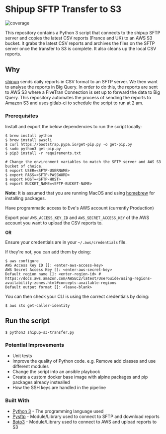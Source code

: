 # Shipup SFTP Transfer to S3

![coverage](https://gitlab.com/evesleep/shipup-sftp-s3/badges/master/pipeline.svg)

This repository contains a Python 3 script that connects to the shipup SFTP server and copies the latest CSV reports (France and UK) to an AWS S3 bucket. It grabs the latest CSV reports and archives the files on the SFTP server once the transfer to S3 is complete. It also cleans up the local CSV reports.

## Why

[shipup](https://www.shipup.co/) sends daily reports in CSV format to an SFTP server. We then want to analyse the reports in Big Query. In order to do this, the reports are sent to AWS S3 where a FiveTran Connection is set up to forward the data to Big Query. This repository automates the process of sending the reports to Amazon S3 and uses [gitlab-ci](.gitlab-ci.yml) to schedule the script to run at 2 am.

### Prerequisites

Install and export the below dependencies to run the script locally:

```shell
$ brew install python
$ brew install awscli
$ curl https://bootstrap.pypa.io/get-pip.py -o get-pip.py
$ sudo python3 get-pip.py
$ pip3 install -r requirements.txt
```

```shell
# Change the environment variables to match the SFTP server and AWS S3 bucket of choice.
$ export USER=<SFTP-USERNAME>
$ export PASS=<SFTP-PASSWORD>
$ export HOST=<SFTP-HOST>
$ export BUCKET_NAME=<SFTP-BUCKET-NAME>
```

**Note:** It is assumed that you are running MacOS and using [homebrew](https://brew.sh/) for installing packages.

Have programmatic access to Eve's AWS account (currently Production)

Export your `AWS_ACCESS_KEY_ID` and `AWS_SECRET_ACCESS_KEY` of the AWS account you want to upload the CSV reports to.

**OR**

Ensure your credentials are in your `~/.aws/credentials` file.

If they're not, you can add them by doing:

```shell
$ aws configure
AWS Access Key ID []: <enter-aws-access-key>
AWS Secret Access Key []: <enter-aws-secret-key>
Default region name []: <enter-region-id> # https://docs.aws.amazon.com/AWSEC2/latest/UserGuide/using-regions-availability-zones.html#concepts-available-regions
Default output format []: <leave-blank>
```

You can then check your CLI is using the correct credentials by doing:

```shell
$ aws sts get-caller-identity
```

## Run the script

```shell
$ python3 shipup-s3-transfer.py
```

### Potential Improvements

* Unit tests
* Improve the quality of Python code. e.g. Remove add classes and use different modules
* Change the script into an ansible playbook
* Create a custom docker base image with alpine packages and pip packages already instealled
* How the SSH keys are handled in the pipeline

### Built With

* [Python 3](https://www.python.org/download/releases/3.0/) - The programming language used
* [Pysftp](https://pysftp.readthedocs.io/en/release_0.2.9/) - Module/Library used to connect to SFTP and download reports
* [Boto3](https://boto3.amazonaws.com/v1/documentation/api/latest/index.html) - Module/Library used to connect to AWS and upload reports to S3
